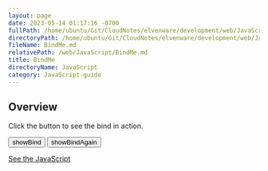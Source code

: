 ```yaml
---
layout: page
date: 2023-05-14 01:17:16 -0700
fullPath: /home/ubuntu/Git/CloudNotes/elvenware/development/web/JavaScript/BindMe.md
directoryPath: /home/ubuntu/Git/CloudNotes/elvenware/development/web/JavaScript
fileName: BindMe.md
relativePath: /web/JavaScript/BindMe.md
title: BindMe
directoryName: JavaScript
category: JavaScript-guide
---
```


<script src="/javascripts/BindMe.js" type="text/javascript"></script>

## Overview

Click the button to see the bind in action.

<ul id="debugBind"></ul>

<input type="button" onclick="showBind()" value="showBind">
<input type="button" onclick="showBindAgain()" value="showBindAgain">

[See the JavaScript](/javascripts/BindMe.js)
